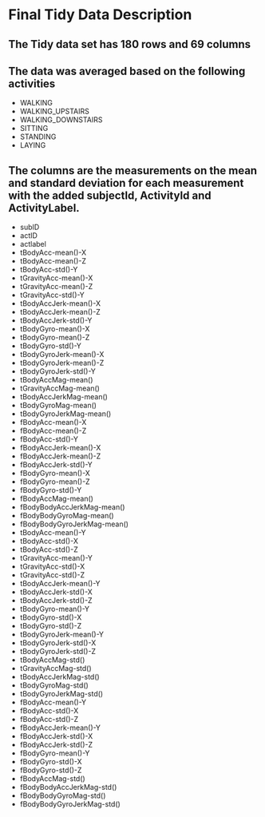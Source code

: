 
# Final Tidy Data Description

## The Tidy data set has 180 rows and 69 columns

## The data was averaged based on the following activities
  
* WALKING
* WALKING_UPSTAIRS
* WALKING_DOWNSTAIRS
* SITTING
* STANDING
* LAYING

## The columns are the measurements on the mean and standard deviation for each measurement with the added subjectId, ActivityId and ActivityLabel.
* subID
* actID	
* actlabel
* tBodyAcc-mean()-X
* tBodyAcc-mean()-Z
* tBodyAcc-std()-Y
* tGravityAcc-mean()-X
* tGravityAcc-mean()-Z
* tGravityAcc-std()-Y
* tBodyAccJerk-mean()-X
* tBodyAccJerk-mean()-Z
* tBodyAccJerk-std()-Y
* tBodyGyro-mean()-X
* tBodyGyro-mean()-Z
* tBodyGyro-std()-Y
* tBodyGyroJerk-mean()-X
* tBodyGyroJerk-mean()-Z
* tBodyGyroJerk-std()-Y
* tBodyAccMag-mean()
* tGravityAccMag-mean()
* tBodyAccJerkMag-mean()
* tBodyGyroMag-mean()
* tBodyGyroJerkMag-mean()
* fBodyAcc-mean()-X
* fBodyAcc-mean()-Z
* fBodyAcc-std()-Y
* fBodyAccJerk-mean()-X
* fBodyAccJerk-mean()-Z
* fBodyAccJerk-std()-Y
* fBodyGyro-mean()-X
* fBodyGyro-mean()-Z
* fBodyGyro-std()-Y
* fBodyAccMag-mean()
* fBodyBodyAccJerkMag-mean()
* fBodyBodyGyroMag-mean()
* fBodyBodyGyroJerkMag-mean() 
* tBodyAcc-mean()-Y
* tBodyAcc-std()-X
* tBodyAcc-std()-Z
* tGravityAcc-mean()-Y
* tGravityAcc-std()-X
* tGravityAcc-std()-Z
* tBodyAccJerk-mean()-Y
* tBodyAccJerk-std()-X
* tBodyAccJerk-std()-Z
* tBodyGyro-mean()-Y
* tBodyGyro-std()-X
* tBodyGyro-std()-Z
* tBodyGyroJerk-mean()-Y
* tBodyGyroJerk-std()-X
* tBodyGyroJerk-std()-Z
* tBodyAccMag-std()
* tGravityAccMag-std()
* tBodyAccJerkMag-std()
* tBodyGyroMag-std()
*  tBodyGyroJerkMag-std()
* fBodyAcc-mean()-Y
* fBodyAcc-std()-X
* fBodyAcc-std()-Z
* fBodyAccJerk-mean()-Y
* fBodyAccJerk-std()-X
* fBodyAccJerk-std()-Z
* fBodyGyro-mean()-Y
* fBodyGyro-std()-X
* fBodyGyro-std()-Z
* fBodyAccMag-std()
* fBodyBodyAccJerkMag-std()
* fBodyBodyGyroMag-std()
* fBodyBodyGyroJerkMag-std()
 
